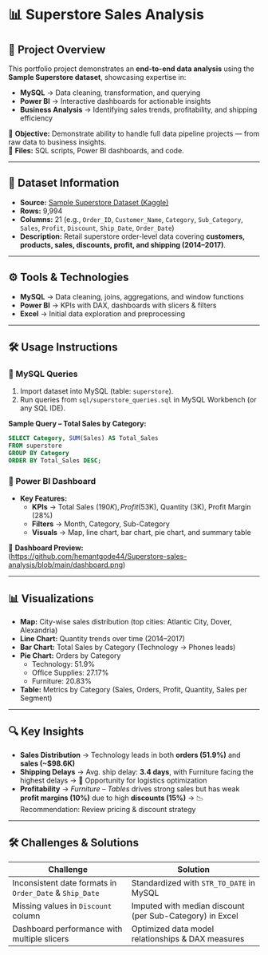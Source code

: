 # 📊 Superstore Sales Analysis

## 📌 Project Overview
This portfolio project demonstrates an **end-to-end data analysis** using the **Sample Superstore dataset**, showcasing expertise in:

- **MySQL** → Data cleaning, transformation, and querying  
- **Power BI** → Interactive dashboards for actionable insights  
- **Business Analysis** → Identifying sales trends, profitability, and shipping efficiency  

🔹 **Objective:** Demonstrate ability to handle full data pipeline projects — from raw data to business insights.  
🔹 **Files:** SQL scripts, Power BI dashboards, and code. 

---

## 📂 Dataset Information

- **Source:** [Sample Superstore Dataset (Kaggle)](https://www.kaggle.com/)  
- **Rows:** 9,994  
- **Columns:** 21 (e.g., `Order_ID`, `Customer_Name`, `Category`, `Sub_Category`, `Sales`, `Profit`, `Discount`, `Ship_Date`, `Order_Date`)  
- **Description:** Retail superstore order-level data covering **customers, products, sales, discounts, profit, and shipping (2014–2017)**.  

---

## ⚙️ Tools & Technologies

- **MySQL** → Data cleaning, joins, aggregations, and window functions  
- **Power BI** → KPIs with DAX, dashboards with slicers & filters  
- **Excel** → Initial data exploration and preprocessing  

---

## 🛠️ Usage Instructions

### 🔹 MySQL Queries
1. Import dataset into MySQL (table: `superstore`).  
2. Run queries from `sql/superstore_queries.sql` in MySQL Workbench (or any SQL IDE).  

**Sample Query – Total Sales by Category:**  
```sql
SELECT Category, SUM(Sales) AS Total_Sales
FROM superstore
GROUP BY Category
ORDER BY Total_Sales DESC;
```

### 🔹 Power BI Dashboard  
- **Key Features:**  
  - **KPIs** → Total Sales ($190K), Profit ($53K), Quantity (3K), Profit Margin (28%)  
  - **Filters** → Month, Category, Sub-Category  
  - **Visuals** → Map, line chart, bar chart, pie chart, and summary table  

📸 **Dashboard Preview:**  
(https://github.com/hemantgode44/Superstore-sales-analysis/blob/main/dashboard.png)

---

## 📊 Visualizations

- **Map:** City-wise sales distribution (top cities: Atlantic City, Dover, Alexandria)  
- **Line Chart:** Quantity trends over time (2014–2017)  
- **Bar Chart:** Total Sales by Category (Technology → Phones leads)  
- **Pie Chart:** Orders by Category  
  - Technology: 51.9%  
  - Office Supplies: 27.17%  
  - Furniture: 20.83%  
- **Table:** Metrics by Category (Sales, Orders, Profit, Quantity, Sales per Segment)  

---

## 🔍 Key Insights

- **Sales Distribution** → Technology leads in both **orders (51.9%)** and **sales (~$98.6K)**  
- **Shipping Delays** → Avg. ship delay: **3.4 days**, with Furniture facing the highest delays → 🚚 Opportunity for logistics optimization  
- **Profitability** → *Furniture – Tables* drives strong sales but has weak **profit margins (10%)** due to high **discounts (15%)** → 📉 Recommendation: Review pricing & discount strategy  

---

## 🛠️ Challenges & Solutions

| **Challenge** | **Solution** |
|---------------|--------------|
| Inconsistent date formats in `Order_Date` & `Ship_Date` | Standardized with `STR_TO_DATE` in MySQL |
| Missing values in `Discount` column | Imputed with median discount (per Sub-Category) in Excel |
| Dashboard performance with multiple slicers | Optimized data model relationships & DAX measures |




